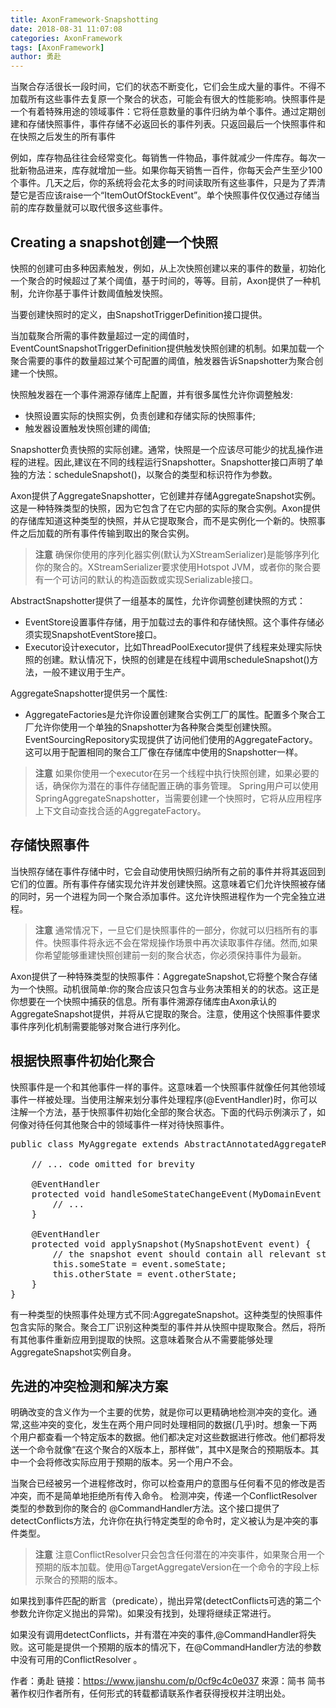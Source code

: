 ```yaml
---
title: AxonFramework-Snapshotting
date: 2018-08-31 11:07:08
categories: AxonFramework
tags: [AxonFramework]
author: 勇赴
---
```


当聚合存活很长一段时间，它们的状态不断变化，它们会生成大量的事件。不得不加载所有这些事件去复原一个聚合的状态，可能会有很大的性能影响。快照事件是一个有着特殊用途的领域事件：它将任意数量的事件归纳为单个事件。通过定期创建和存储快照事件，事件存储不必返回长的事件列表。只返回最后一个快照事件和在快照之后发生的所有事件

<!-- more -->

例如，库存物品往往会经常变化。每销售一件物品，事件就减少一件库存。每次一批新物品进来，库存就增加一些。如果你每天销售一百件，你每天会产生至少100个事件。几天之后，你的系统将会花太多的时间读取所有这些事件，只是为了弄清楚它是否应该raise一个“ItemOutOfStockEvent”。单个快照事件仅仅通过存储当前的库存数量就可以取代很多这些事件。

## Creating a snapshot创建一个快照
快照的创建可由多种因素触发，例如，从上次快照创建以来的事件的数量，初始化一个聚合的时候超过了某个阈值，基于时间的，等等。目前，Axon提供了一种机制，允许你基于事件计数阈值触发快照。

当要创建快照时的定义，由SnapshotTriggerDefinition接口提供。

当加载聚合所需的事件数量超过一定的阈值时，EventCountSnapshotTriggerDefinition提供触发快照创建的机制。如果加载一个聚合需要的事件的数量超过某个可配置的阈值，触发器告诉Snapshotter为聚合创建一个快照。

快照触发器在一个事件溯源存储库上配置，并有很多属性允许你调整触发:

* 快照设置实际的快照实例，负责创建和存储实际的快照事件;
* 触发器设置触发快照创建的阈值;

Snapshotter负责快照的实际创建。通常，快照是一个应该尽可能少的扰乱操作进程的进程。因此,建议在不同的线程运行Snapshotter。Snapshotter接口声明了单独的方法：scheduleSnapshot()，以聚合的类型和标识符作为参数。

Axon提供了AggregateSnapshotter，它创建并存储AggregateSnapshot实例。这是一种特殊类型的快照，因为它包含了在它内部的实际的聚合实例。Axon提供的存储库知道这种类型的快照，并从它提取聚合，而不是实例化一个新的。快照事件之后加载的所有事件传输到取出的聚合实例。

><b>注意</b>
确保你使用的序列化器实例(默认为XStreamSerializer)是能够序列化你的聚合的。XStreamSerializer要求使用Hotspot JVM，或者你的聚合要有一个可访问的默认的构造函数或实现Serializable接口。

AbstractSnapshotter提供了一组基本的属性，允许你调整创建快照的方式：

* EventStore设置事件存储，用于加载过去的事件和存储快照。这个事件存储必须实现SnapshotEventStore接口。
* Executor设计executor，比如ThreadPoolExecutor提供了线程来处理实际快照的创建。默认情况下，快照的创建是在线程中调用scheduleSnapshot()方法，一般不建议用于生产。

AggregateSnapshotter提供另一个属性:

* AggregateFactories是允许你设置创建聚合实例工厂的属性。配置多个聚合工厂允许你使用一个单独的Snapshotter为各种聚合类型创建快照。EventSourcingRepository实现提供了访问他们使用的AggregateFactory。这可以用于配置相同的聚合工厂像在存储库中使用的Snapshotter一样。

><b>注意</b>
如果你使用一个executor在另一个线程中执行快照创建，如果必要的话，确保你为潜在的事件存储配置正确的事务管理。
Spring用户可以使用SpringAggregateSnapshotter，当需要创建一个快照时，它将从应用程序上下文自动查找合适的AggregateFactory。

## 存储快照事件
当快照存储在事件存储中时，它会自动使用快照归纳所有之前的事件并将其返回到它们的位置。所有事件存储实现允许并发创建快照。这意味着它们允许快照被存储的同时，另一个进程为同一个聚合添加事件。这允许快照进程作为一个完全独立进程。

><b>注意</b>
通常情况下，一旦它们是快照事件的一部分，你就可以归档所有的事件。快照事件将永远不会在常规操作场景中再次读取事件存储。然而,如果你希望能够重建快照创建前一刻的聚合状态，你必须保持事件为最新。

Axon提供了一种特殊类型的快照事件：AggregateSnapshot,它将整个聚合存储为一个快照。动机很简单:你的聚合应该只包含与业务决策相关的的状态。这正是你想要在一个快照中捕获的信息。所有事件溯源存储库由Axon承认的AggregateSnapshot提供，并将从它提取的聚合。注意，使用这个快照事件要求事件序列化机制需要能够对聚合进行序列化。

## 根据快照事件初始化聚合
快照事件是一个和其他事件一样的事件。这意味着一个快照事件就像任何其他领域事件一样被处理。当使用注解来划分事件处理程序(@EventHandler)时，你可以注解一个方法，基于快照事件初始化全部的聚合状态。下面的代码示例演示了，如何像对待任何其他聚合中的领域事件一样对待快照事件。

<pre>
public class MyAggregate extends AbstractAnnotatedAggregateRoot {

    // ... code omitted for brevity

    @EventHandler
    protected void handleSomeStateChangeEvent(MyDomainEvent event) {
        // ...
    }

    @EventHandler
    protected void applySnapshot(MySnapshotEvent event) {
        // the snapshot event should contain all relevant state
        this.someState = event.someState;
        this.otherState = event.otherState;
    }
}
</pre>

有一种类型的快照事件处理方式不同:AggregateSnapshot。这种类型的快照事件包含实际的聚合。聚合工厂识别这种类型的事件并从快照中提取聚合。然后，将所有其他事件重新应用到提取的快照。这意味着聚合从不需要能够处理AggregateSnapshot实例自身。

## 先进的冲突检测和解决方案
明确改变的含义作为一个主要的优势，就是你可以更精确地检测冲突的变化。通常,这些冲突的变化，发生在两个用户同时处理相同的数据(几乎)时。想象一下两个用户都查看一个特定版本的数据。他们都决定对这些数据进行修改。他们都将发送一个命令就像“在这个聚合的X版本上，那样做”，其中X是聚合的预期版本。其中一个会将修改实际应用于预期的版本。另一个用户不会。

当聚合已经被另一个进程修改时，你可以检查用户的意图与任何看不见的修改是否冲突，而不是简单地拒绝所有传入命令。
检测冲突，传递一个ConflictResolver类型的参数到你的聚合的 @CommandHandler方法。这个接口提供了detectConflicts方法，允许你在执行特定类型的命令时，定义被认为是冲突的事件类型。

><b>注意</b>
注意ConflictResolver只会包含任何潜在的冲突事件，如果聚合用一个预期的版本加载。使用@TargetAggregateVersion在一个命令的字段上标示聚合的预期的版本。

如果找到事件匹配的断言（predicate），抛出异常(detectConflicts可选的第二个参数允许你定义抛出的异常)。如果没有找到，处理将继续正常进行。

如果没有调用detectConflicts，并有潜在冲突的事件,@CommandHandler将失败。这可能是提供一个预期的版本的情况下，在@CommandHandler方法的参数中没有可用的ConflictResolver 。

作者：勇赴
链接：https://www.jianshu.com/p/0cf9c4c0e037
來源：简书
简书著作权归作者所有，任何形式的转载都请联系作者获得授权并注明出处。